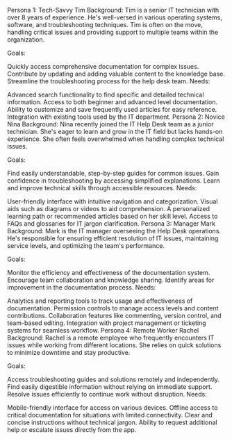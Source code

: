 Persona 1: Tech-Savvy Tim
Background: Tim is a senior IT technician with over 8 years of experience. He's well-versed in various operating systems, software, and troubleshooting techniques. Tim is often on the move, handling critical issues and providing support to multiple teams within the organization.

Goals:

Quickly access comprehensive documentation for complex issues.
Contribute by updating and adding valuable content to the knowledge base.
Streamline the troubleshooting process for the help desk team.
Needs:

Advanced search functionality to find specific and detailed technical information.
Access to both beginner and advanced level documentation.
Ability to customize and save frequently used articles for easy reference.
Integration with existing tools used by the IT department.
Persona 2: Novice Nina
Background: Nina recently joined the IT Help Desk team as a junior technician. She's eager to learn and grow in the IT field but lacks hands-on experience. She often feels overwhelmed when handling complex technical issues.

Goals:

Find easily understandable, step-by-step guides for common issues.
Gain confidence in troubleshooting by accessing simplified explanations.
Learn and improve technical skills through accessible resources.
Needs:

User-friendly interface with intuitive navigation and categorization.
Visual aids such as diagrams or videos to aid comprehension.
A personalized learning path or recommended articles based on her skill level.
Access to FAQs and glossaries for IT jargon clarification.
Persona 3: Manager Mark
Background: Mark is the IT manager overseeing the Help Desk operations. He's responsible for ensuring efficient resolution of IT issues, maintaining service levels, and optimizing the team's performance.

Goals:

Monitor the efficiency and effectiveness of the documentation system.
Encourage team collaboration and knowledge sharing.
Identify areas for improvement in the documentation process.
Needs:

Analytics and reporting tools to track usage and effectiveness of documentation.
Permission controls to manage access levels and content contributions.
Collaboration features like commenting, version control, and team-based editing.
Integration with project management or ticketing systems for seamless workflow.
Persona 4: Remote Worker Rachel
Background: Rachel is a remote employee who frequently encounters IT issues while working from different locations. She relies on quick solutions to minimize downtime and stay productive.

Goals:

Access troubleshooting guides and solutions remotely and independently.
Find easily digestible information without relying on immediate support.
Resolve issues efficiently to continue work without disruption.
Needs:

Mobile-friendly interface for access on various devices.
Offline access to critical documentation for situations with limited connectivity.
Clear and concise instructions without technical jargon.
Ability to request additional help or escalate issues directly from the app.

